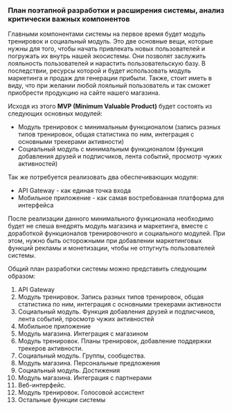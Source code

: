 ### План поэтапной разработки и расширения системы, анализ критически важных компонентов

Главными компонентами системы на первое время будет модуль тренировок и социальный модуль. Это две основные вещи, которые нужны для того, чтобы начать привлекать новых пользователей и погружать их внутрь нашей экосистемы. Они позволят заслужить лояльность пользователей и нарастить пользовательскую базу. В последствии, ресурсы которой и будет использовать модуль маркетинга и продаж для генерации прибыли. Также, стоит иметь в виду, что при желании любой лояльный пользователь и так сможет приобрести продукцию на сайте нашего магазина.

Исходя из этого **MVP (Minimum Valuable Product)** будет состоять из следующих основных модулей:
* Модуль тренировок с минимальным функционалом (запись разных типов тренировок, общая статистика по ним, интеграция с основными трекерами активности)
* Социальный модуль с минимальным функционалом (функция добавления друзей и подписчиков, лента событий, просмотр чужих активностей)

Так же потребуется реализовать два обеспечивающих модуля:
* API Gateway - как единая точка входа
* Мобильное приложение - как самая востребованная платформа для интерфейса

После реализации данного минимального функционала необходимо будет не спеша внедрять модуль магазина и маркетинга, вместе с доработкой функционалов тренировочного и социального модулей. При этом, нужно быть осторожными при добавлении маркетинговых функций рекламы и монетизации, чтобы не отпугнуть пользователей системы.

Общий план разработки системы можно представить следующим образом:

1. API Gateway
2. Модуль тренировок. Запись разных типов тренировок, общая статистика по ним, интеграция с основными трекерами активности
3. Социальный модуль. Функция добавления друзей и подписчиков, лента событий, просмотр чужих активностей
4. Мобильное приложение
5. Модуль магазина. Интеграция с магазином
6. Модуль тренировок. Планы тренировок, добавление поддержки трекеров активности.
7. Социальный модуль. Группы, сообщества.
8. Модуль магазина. Персональные предложения
9. Социальный модуль. Достижения
10. Модуль магазина. Интеграция с партнерами
11. Веб-интерфейс.
12. Модуль тренировок. Голосовой ассистент
13. Остальные функции системы



